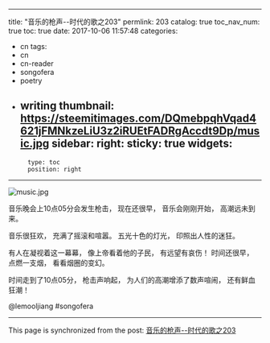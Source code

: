 
---
title: "音乐的枪声--时代的歌之203"
permlink: 203
catalog: true
toc_nav_num: true
toc: true
date: 2017-10-06 11:57:48
categories:
- cn
tags:
- cn
- cn-reader
- songofera
- poetry
- writing
thumbnail: https://steemitimages.com/DQmebpqhVqad4621jFMNkzeLiU3z2iRUEtFADRgAccdt9Dp/music.jpg
sidebar:
    right:
        sticky: true
widgets:
    -
        type: toc
        position: right
---


![music.jpg](https://steemitimages.com/DQmebpqhVqad4621jFMNkzeLiU3z2iRUEtFADRgAccdt9Dp/music.jpg)

音乐晚会上10点05分会发生枪击，
现在还很早，
音乐会刚刚开始，
高潮远未到来。

音乐很狂欢，
充满了摇滚和喧嚣。
五光十色的灯光，
印照出人性的迷狂。

有人在凝视着这一幕幕，
像上帝看着他的子民，
有远望有哀伤！
时间还很早，
点燃一支烟，
看看烟圈的变幻。

时间走到了10点05分，
枪击声响起，
为人们的高潮增添了数声喧闹，
还有鲜血狂潮！

@lemooljiang #songofera

- - -

This page is synchronized from the post: [音乐的枪声--时代的歌之203](https://steemit.com/@lemooljiang/203)
